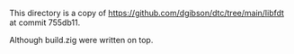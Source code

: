 This directory is a copy of https://github.com/dgibson/dtc/tree/main/libfdt at commit 755db11.

Although build.zig were written on top.